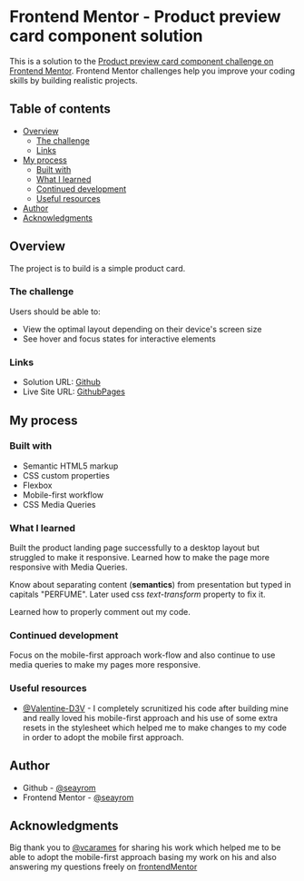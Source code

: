 # Frontend Mentor - Product preview card component solution

This is a solution to the [Product preview card component challenge on Frontend Mentor](https://www.frontendmentor.io/challenges/product-preview-card-component-GO7UmttRfa). Frontend Mentor challenges help you improve your coding skills by building realistic projects. 

## Table of contents

- [Overview](#overview)
  - [The challenge](#the-challenge)
  - [Links](#links)
- [My process](#my-process)
  - [Built with](#built-with)
  - [What I learned](#what-i-learned)
  - [Continued development](#continued-development)
  - [Useful resources](#useful-resources)
- [Author](#author)
- [Acknowledgments](#acknowledgments)

## Overview
The project is to build is a simple product card.
### The challenge

Users should be able to:

- View the optimal layout depending on their device's screen size
- See hover and focus states for interactive elements

### Links

- Solution URL: [Github](https://github.com/seayrom/product-preview-card-component)
- Live Site URL: [GithubPages](https://seayrom.github.io/product-preview-card-component/)

## My process

### Built with

- Semantic HTML5 markup
- CSS custom properties
- Flexbox
- Mobile-first workflow
- CSS Media Queries

### What I learned

Built the product landing page successfully to a desktop layout but struggled to make it responsive. Learned how to make the page more responsive with Media Queries.

Know about separating content (**semantics**) from presentation but typed in capitals "PERFUME". Later used css _text-transform_ property to fix it.

Learned how to properly comment out my code.

### Continued development

Focus on the mobile-first approach work-flow and also continue to use media queries to make my pages more responsive.
### Useful resources

- [@Valentine-D3V](https://github.com/Valentine-D3V/Product-Card-Component-) - I completely scrunitized his code after building mine and really loved his mobile-first approach and his use of some extra resets in the stylesheet which helped me to make changes to my code in order to adopt the mobile first approach.

## Author

- Github - [@seayrom](https://github.com/seayrom)
- Frontend Mentor - [@seayrom](https://www.frontendmentor.io/profile/seayrom)

## Acknowledgments

Big thank you to [@vcarames](https://www.frontendmentor.io/profile/vcarames) for sharing his work which helped me to be able to adopt the mobile-first approach basing my work on his and also answering my questions freely on [frontendMentor](https://www.frontendmentor.io)
